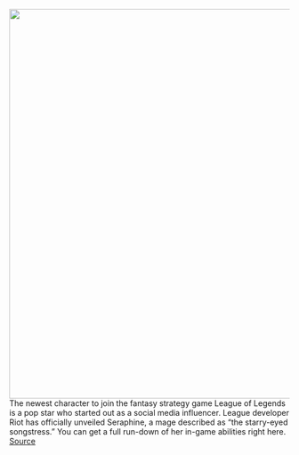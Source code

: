 <img src='https://cdn.vox-cdn.com/thumbor/D4ySuoT_KZvSGD8pLepcC6zGItI=/0x0:1920x1080/1200x800/filters:focal(807x387:1113x693)/cdn.vox-cdn.com/uploads/chorus_image/image/67623059/00_Header.0.jpg' width='700px' /><br/>
The newest character to join the fantasy strategy game League of Legends is a pop star who started out as a social media influencer. League developer Riot has officially unveiled Seraphine, a mage described as “the starry-eyed songstress.” You can get a full run-down of her in-game abilities right here.
<a href='https://www.theverge.com/2020/10/13/21514149/league-of-legend-seraphine-pop-star-character-reveal-kda'> Source <a/>